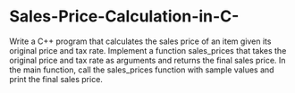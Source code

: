 # Sales-Price-Calculation-in-C-
Write a C++ program that calculates the sales price of an item given its original price and tax rate. Implement a function sales_prices that takes the original price and tax rate as arguments and returns the final sales price. In the main function, call the sales_prices function with sample values and print the final sales price.
